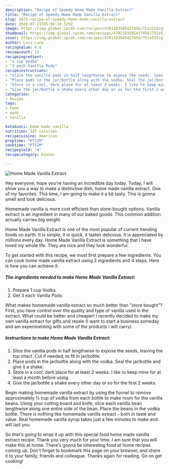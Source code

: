 ```yaml
---
description: "Recipe of Speedy Home Made Vanilla Extract"
title: "Recipe of Speedy Home Made Vanilla Extract"
slug: 1671-recipe-of-speedy-home-made-vanilla-extract
date: 2020-07-21T05:00:24.529Z
image: https://img-global.cpcdn.com/recipes/4781103585427456/751x532cq70/home-made-vanilla-extract-recipe-main-photo.jpg
thumbnail: https://img-global.cpcdn.com/recipes/4781103585427456/751x532cq70/home-made-vanilla-extract-recipe-main-photo.jpg
cover: https://img-global.cpcdn.com/recipes/4781103585427456/751x532cq70/home-made-vanilla-extract-recipe-main-photo.jpg
author: Lura Luna
ratingvalue: 4.6
reviewcount: 13
recipeingredient:
- "1 cup Vodka"
- "3 each Vanilla Pods"
recipeinstructions:
- "Slice the vanilla pods in half lengthwise to expose the seeds, leaving the top intact. Cut if needed, to fit in jar/bottle."
- "Place pods in the jar/bottle along with the vodka. Seal the jar/bottle and give it a shake."
- "Store in a cool, dark place for at least 2 weeks. I like to keep mine for at least a month before using."
- "Give the jar/bottle a shake every other day or so for the first 2 weeks."
categories:
- Recipe
tags:
- home
- made
- vanilla

katakunci: home made vanilla 
nutrition: 107 calories
recipecuisine: American
preptime: "PT12M"
cooktime: "PT52M"
recipeyield: "4"
recipecategory: Dinner

---
```



![Home Made Vanilla Extract](https://img-global.cpcdn.com/recipes/4781103585427456/751x532cq70/home-made-vanilla-extract-recipe-main-photo.jpg)

Hey everyone, hope you're having an incredible day today. Today, I will show you a way to make a distinctive dish, home made vanilla extract. One of my favorites. This time, I am going to make it a bit tasty. This is gonna smell and look delicious.

Homemade vanilla is more cost efficient than store-bought options. Vanilla extract is an ingredient in many of our baked goods. This common addition actually carries big weight.

Home Made Vanilla Extract is one of the most popular of current trending foods on earth. It is simple, it is quick, it tastes delicious. It is appreciated by millions every day. Home Made Vanilla Extract is something that I have loved my whole life. They are nice and they look wonderful.


To get started with this recipe, we must first prepare a few ingredients. You can cook home made vanilla extract using 2 ingredients and 4 steps. Here is how you can achieve it.

<!--inarticleads1-->

##### The ingredients needed to make Home Made Vanilla Extract:

1. Prepare 1 cup Vodka
1. Get 3 each Vanilla Pods


What makes homemade vanilla extract so much better than &#34;store bought&#34;? First, you have control over the quality and type of vanilla used in the extract. What could be better and cheaper! I recently decided to make my own vanilla extract for gifts and resale (I want to start a business someday and am experimenting with some of the products I will carry). 

<!--inarticleads2-->

##### Instructions to make Home Made Vanilla Extract:

1. Slice the vanilla pods in half lengthwise to expose the seeds, leaving the top intact. Cut if needed, to fit in jar/bottle.
1. Place pods in the jar/bottle along with the vodka. Seal the jar/bottle and give it a shake.
1. Store in a cool, dark place for at least 2 weeks. I like to keep mine for at least a month before using.
1. Give the jar/bottle a shake every other day or so for the first 2 weeks.


Begin making homemade vanilla extract by using the funnel to remove approximately ½ cup of vodka from each bottle to make room for the vanilla beans. Using your cutting board and knife, slice each vanilla bean lengthwise along one entire side of the bean. Place the beans in the vodka bottle. There is nothing like homemade vanilla extract - both in taste and value. Real homemade vanilla syrup takes just a few minutes to make and will last you. 

So that's going to wrap it up with this special food home made vanilla extract recipe. Thank you very much for your time. I am sure that you will make this at home. There's gonna be interesting food at home recipes coming up. Don't forget to bookmark this page on your browser, and share it to your family, friends and colleague. Thanks again for reading. Go on get cooking!
